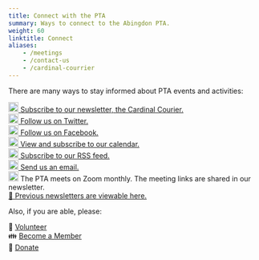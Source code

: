 ```yaml
---
title: Connect with the PTA
summary: Ways to connect to the Abingdon PTA.
weight: 60
linktitle: Connect
aliases:
    - /meetings
    - /contact-us
    - /cardinal-courrier
---
```

<style>
label[for=toc-control], #toc-control { display: none; }
</style>

There are many ways to stay informed about PTA events and activities:

[<img src="/images/Newsletter.svg" height="20" width="20" alt="Newsletter logo"> Subscribe to our newsletter, the Cardinal Courier.](https://lp.constantcontactpages.com/su/t3ku1aP)  
[<img src="/images/Twitter.svg" height="20" width="20" alt="Twitter logo"> Follow us on Twitter.](https://twitter.com/AbingdonPTA)  
[<img src="/images/Facebook.svg" height="20" width="20" alt="Facebook logo"> Follow us on Facebook.](https://www.facebook.com/AbingdonElementaryPTA)  <!--
[<img src="/images/WhatsApp.svg" height="20" width="20" alt="WhatsApp logo"> Join our WhatsApp groups.](/whatsapp/)-->  
[<img src="/images/Calendar.svg" height="20" width="20" alt="Calendar logo"> View and subscribe to our calendar.](/calendar/)  
[<img src="/images/RSS.svg" height="20" width="20" alt="RSS logo"> Subscribe to our RSS feed.](/posts/index.xml)  
[<img src="/images/Email.svg" height="20" width="20" alt="Email logo"> Send us an email.](mailto:abingdonelementarypta@gmail.com)  
<img src="/images/Zoom.svg" height="20" width="20" alt="Zoom logo"> The PTA meets on Zoom monthly. The meeting links are shared in our newsletter.  
[📰 Previous newsletters are viewable here.](/categories/newsletters/)

Also, if you are able, please:

🔨 [Volunteer](/volunteer/)  
👪 [Become a Member](/join/)  
🎁 [Donate](/fundraising/)